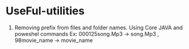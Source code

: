 # UseFul-utilities
1. Removing prefix from files and folder names.
    Using Core JAVA and poweshel commands
  Ex: 000125song.Mp3 -> song.Mp3 , 98movie_name -> movie_name

